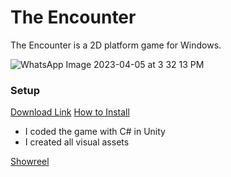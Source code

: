 # The Encounter

The Encounter is a 2D platform game for Windows. 

![WhatsApp Image 2023-04-05 at 3 32 13 PM](https://user-images.githubusercontent.com/114207468/230204485-eddf5428-bd4a-4143-84c7-749260402aa4.jpeg)

### Setup
[Download Link](https://drive.google.com/file/d/1b1wyrZUrrtbmioPiVO0S4un3zRcPD9YQ/view?usp=sharing)
[How to Install](https://drive.google.com/file/d/1D5H3_oD-EaXGXSkbt_Cu3AifV-4r5n_1/view?usp=sharing)

* I coded the game with C# in Unity
* I created all visual assets 

[Showreel](https://drive.google.com/file/d/170qTnkm0pj1IliH0saI_a0dZT1yp-veJ/view?usp=sharing)
